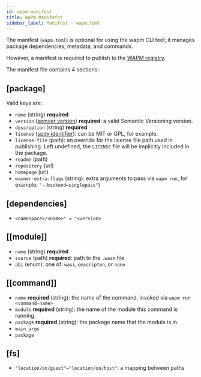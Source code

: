 ```yaml
---
id: wapm-manifest
title: WAPM Manifefst
sidebar_label: Manifest - wapm.toml
---
```


The manifest (`wapm.toml`) is optional for using the wapm CLI tool; it manages package dependencies, metadata, and commands.

However, a manifest is required to publish to the [WAPM registry](https://wapm.io).

The manifest file contains 4 sections:

## [package]

Valid keys are:

- `name` (string) **required**
- `version` ([semver version](https://semver.org/)) **required**: a valid Semantic Versioning version.
- `description` (string) **required**
- `license` ([spdx identifier](https://spdx.org/licenses/)): can be MIT or GPL, for example.
- `license-file` (path): an override for the license file path used in publishing. Left undefined, the `LICENSE` file will be implicitly included in the package.
- `readme` (path)
- `repository` (url)
- `homepage` (url)
- `wasmer-extra-flags` (string): extra arguments to pass via `wapm run`, for example: `"--backend=singlepass"`)

## [dependencies]

- `<namespace>/<name>" = "<version>`

## [[module]]

- `name` (string) **required**
- `source` (path) **required**: path to the `.wasm` file
- `abi` (enum): one of: `wasi`, `emscripten`, or `none`

## [[command]]

- `name` **required** (string): the name of the command, invoked via `wapm run <command-name>`
- `module` **required** (string): the name of the module this command is running.
- `package` **required** (string): the package name that the module is in.
- `main_args`
- `package`

## [fs]

- `"location/on/guest"="location/on/host"`: a mapping between paths

